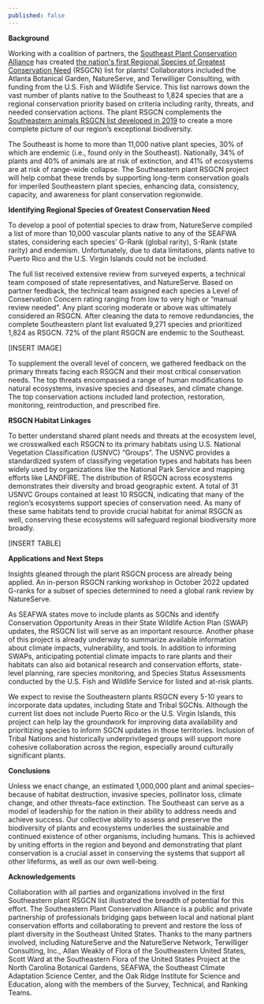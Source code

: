 ```yaml
---
published: false
---
```

**Background**  

Working with a coalition of partners, the [Southeast Plant Conservation Alliance](https://www.se-pca.org/) has created [the nation's first Regional Species of Greatest Conservation Need](https://www.se-pca.org/southeastern-plants-rsgcn/) (RSGCN) list for plants! Collaborators included the Atlanta Botanical Garden, NatureServe, and Terwilliger Consulting, with funding from the U.S. Fish and Wildlife Service. This list narrows down the vast number of plants native to the Southeast to 1,824 species that are a regional conservation priority based on criteria including rarity, threats, and needed conservation actions. The plant RSGCN complements the [Southeastern animals RSGCN list developed in 2019](https://secassoutheast.org/2019/09/30/Priorities-for-Conservation-in-Southeastern-States.html) to create a more complete picture of our region’s exceptional biodiversity. 

The Southeast is home to more than 11,000 native plant species, 30% of which are endemic (i.e., found only in the Southeast). Nationally, 34% of plants and 40% of animals are at risk of extinction, and 41% of ecosystems are at risk of range-wide collapse. The Southeastern plant RSGCN project will help combat these trends by supporting long-term conservation goals for imperiled Southeastern plant species, enhancing data, consistency, capacity, and awareness for plant conservation regionwide. 

**Identifying Regional Species of Greatest Conservation Need**  

To develop a pool of potential species to draw from, NatureServe compiled a list of more than 10,000 vascular plants native to any of the SEAFWA states, considering each species’ G-Rank (global rarity), S-Rank (state rarity) and endemism. Unfortunately, due to data limitations, plants native to Puerto Rico and the U.S. Virgin Islands could not be included. 

The full list received extensive review from surveyed experts, a technical team composed of state representatives, and NatureServe. Based on partner feedback, the technical team assigned each species a Level of Conservation Concern rating ranging from low to very high or “manual review needed”. Any plant scoring moderate or above was ultimately considered an RSGCN. After cleaning the data to remove redundancies, the complete Southeastern plant list evaluated 9,271 species and prioritized 1,824 as RSGCN. 72% of the plant RSGCN are endemic to the Southeast.

[INSERT IMAGE]

To supplement the overall level of concern, we gathered feedback on the primary threats facing each RSGCN and their most critical conservation needs. The top threats encompassed a range of human modifications to natural ecosystems, invasive species and diseases, and climate change. The top conservation actions included land protection, restoration, monitoring, reintroduction, and prescribed fire.

**RSGCN Habitat Linkages**  

To better understand shared plant needs and threats at the ecosystem level, we crosswalked each RSGCN to its primary habitats using U.S. National Vegetation Classification (USNVC) “Groups”. The USNVC provides a standardized system of classifying vegetation types and habitats has been widely used by organizations like the National Park Service and mapping efforts like LANDFIRE. The distribution of RSGCN across ecosystems demonstrates their diversity and broad geographic extent. A total of 31 USNVC Groups contained at least 10 RSGCN, indicating that many of the region’s ecosystems support species of conservation need. As many of these same habitats tend to provide crucial habitat for animal RSGCN as well, conserving these ecosystems will safeguard regional biodiversity more broadly.

[INSERT TABLE]

**Applications and Next Steps**  

Insights gleaned through the plant RSGCN process are already being applied. An in-person RSGCN ranking workshop in October 2022 updated G-ranks for a subset of species determined to need a global rank review by NatureServe.

As SEAFWA states move to include plants as SGCNs and identify Conservation Opportunity Areas in their State Wildlife Action Plan (SWAP) updates, the RSGCN list will serve as an important resource. Another phase of this project is already underway to summarize available information about climate impacts, vulnerability, and tools. In addition to informing SWAPs, anticipating potential climate impacts to rare plants and their habitats can also aid botanical research and conservation efforts, state-level planning, rare species monitoring, and Species Status Assessments conducted by the U.S. Fish and Wildlife Service for listed and at-risk plants.

We expect to revise the Southeastern plants RSGCN every 5-10 years to incorporate data updates, including State and Tribal SGCNs. Although the current list does not include Puerto Rico or the U.S. Virgin Islands, this project can help lay the groundwork for improving data availability and prioritizing species to inform SGCN updates in those territories. Inclusion of Tribal Nations and historically underprivileged groups will support more cohesive collaboration across the region, especially around culturally significant plants.

**Conclusions**  

Unless we enact change, an estimated 1,000,000 plant and animal species–because of habitat destruction, invasive species, pollinator loss, climate change, and other threats–face extinction. The Southeast can serve as a model of leadership for the nation in their ability to address needs and achieve success. Our collective ability to assess and preserve the biodiversity of plants and ecosystems underlies the sustainable and continued existence of other organisms, including humans. This is achieved by uniting efforts in the region and beyond and demonstrating that plant conservation is a crucial asset in conserving the systems that support all other lifeforms, as well as our own well-being. 

**Acknowledgements**  

Collaboration with all parties and organizations involved in the first Southeastern plant RSGCN list illustrated the breadth of potential for this effort. The Southeastern Plant Conservation Alliance is a public and private partnership of professionals bridging gaps between local and national plant conservation efforts and collaborating to prevent and restore the loss of plant diversity in the Southeast United States. Thanks to the many partners involved, including NatureServe and the NatureServe Network, Terwilliger Consulting, Inc., Allan Weakly of Flora of the Southeastern United States, Scott Ward at the Southeastern Flora of the United States Project at the North Carolina Botanical Gardens, SEAFWA, the Southeast Climate Adaptation Science Center, and the Oak Ridge Institute for Science and Education, along with the members of the Survey, Technical, and Ranking Teams. 


